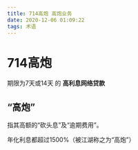 ```yaml
---
title: 714高炮 高炮业务
date: 2020-12-06 01:09:22
tags: 术语
---
```


# 714高炮

期限为7天或14天 的 __高利息网络贷款__

## “高炮”

指其高额的“砍头息”及“逾期费用”。

年化利息都超过1500%（被江湖称之为“高炮”）

